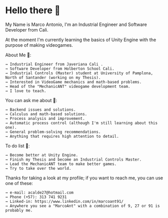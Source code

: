 # Hello there 👋

My Name is Marco Antonio, I'm an Industrial Engineer and Software Developer from Cali. 

At the moment I'm currently learning the basics of Unity Engine with the purpose of making videogames.

About Me 🤔:

    → Industrial Engineer from Javeriana Cali .
    → Software Developer from Holberton School Cali.
    → Industrial Controls (Master) student at University of Pamplona, North of Santander (working on my Thesis).
    → Interested in VideoGame mechanics and math-based problems.
    → Head of the "MechanicANT" videogame development team.
    → I love to teach.

You can ask me about 💬:

    → Backend issues and solutions.
    → Calculus and math-based solutions.
    → Process analysis and improvement.
    → Automatic process control (although I'm still learning about this one).
    → General problem-solving recommendations.
    → Anything that requires high attention to detail.

To do list 🌱:

    → Become better at Unity Engine.
    → Finish my Thesis and become an Industrial Controls Master.
    → Lead the MechanicANT team to make better games.
    → Try to take over the world.

Thanks for taking a look at my profile; if you want to reach me, you can use one of these:

    → e-mail: acalde27@hotmail.com
    → Phone (+57): 313 741 9231
    → Linked-in: https://www.linkedin.com/in/marcoant91/
    → Anywhere you see a "MarcoAnt" with a combination of 9, 27 or 91 is probably me.


<!--
**MarcoANT9/marcoANT9** is a ✨ _special_ ✨ repository because its `README.md` (this file) appears on your GitHub profile.

Here are some ideas to get you started:

- 🔭 I’m currently working on ...
- 🌱 I’m currently learning ...
- 👯 I’m looking to collaborate on ...
- 🤔 I’m looking for help with ...
- 💬 Ask me about ...
- 📫 How to reach me: ...
- 😄 Pronouns: ...
- ⚡ Fun fact: ...
-->
